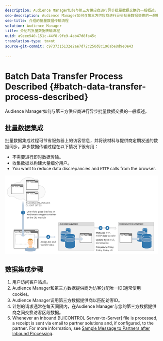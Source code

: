 ```yaml
---
description: Audience Manager如何与第三方供应商进行异步批量数据交换的一般概述。
seo-description: Audience Manager如何与第三方供应商进行异步批量数据交换的一般概述。
seo-title: 介绍的批量数据传输流程
solution: Audience Manager
title: 介绍的批量数据传输流程
uuid: a9eee940-151c-44f8-9fe9-4ab47d8fa45c
translation-type: tm+mt
source-git-commit: c9737315132e2ae7d72c250d8c196abe8d9e0e43

---
```



# Batch Data Transfer Process Described {#batch-data-transfer-process-described}

Audience Manager如何与第三方供应商进行异步批量数据交换的一般概述。

## 批量数据集成

<!-- c_async.xml -->

批量数据集成过程可节省服务器上的访客信息，并将该材料与提供商定期发送的数据同步。异步数据传输过程在以下情况下很有用：

* 不需要进行即时数据传输。
* 收集数据以构建大量细分用户。
* You want to reduce data discrepancies and `HTTP` calls from the browser.

![](assets/s2s_70.png)

## 数据集成步骤

1. 用户访问客户站点。
1. Audience Manager和第三方数据提供商为访客分配唯一ID(通常使用cookie)。
1. Audience Manager调用第三方数据提供商以匹配访客ID。
1. 计划的请求通常在每天间隔内，在Audience Manager与您的第三方数据提供商之间交换访客区段数据。
1. Whenever an inbound [!UICONTROL Server-to-Server] file is processed, a receipt is sent via email to partner solutions and, if configured, to the partner. For more information, see [Sample Message to Partners after Inbound Processing](../../../integration/sending-audience-data/batch-data-transfer-explained/inbound-receipt-message.md).